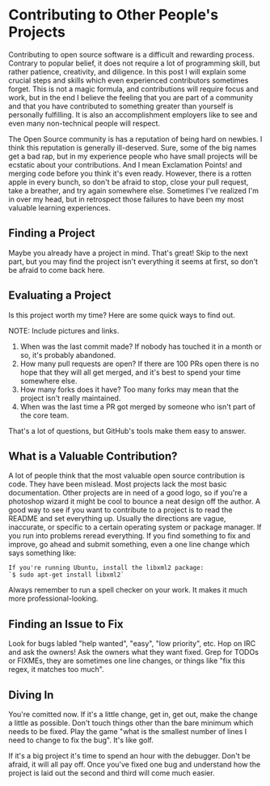Contributing to Other People's Projects
=======================================

Contributing to open source software is a difficult and rewarding process.
Contrary to popular belief, it does not require a lot of programming skill, but
rather patience, creativity, and diligence. In this post I will explain some
crucial steps and skills which even experienced contributors sometimes forget.
This is not a magic formula, and contributions will require focus and work, but
in the end I believe the feeling that you are part of a community and that you
have contributed to something greater than yourself is personally fulfilling.
It is also an accomplishment employers like to see and even many non-technical
people will respect.

The Open Source community is has a reputation of being hard on newbies. I think this
reputation is generally ill-deserved. Sure, some of the big names get a bad
rap, but in my experience people who have small projects will be ecstatic about
your contributions. And I mean Exclamation Points! and  merging code before you
think it's even ready. However, there is a rotten apple in every bunch, so don't
be afraid to stop, close your pull request, take a breather, and try again
somewhere else. Sometimes I've realized I'm in over my head, but in retrospect
those failures to have been my most valuable learning experiences.

Finding a Project
-----------------

Maybe you already have a project in mind. That's great! Skip to the next part,
but you may find the project isn't everything it seems at first, so don't be
afraid to come back here.


Evaluating a Project
--------------------

Is this project worth my time? Here are some quick ways to find out.

NOTE: Include pictures and links.

1. When was the last commit made? If nobody has touched it in a month or so, it's probably abandoned.
2. How many pull requests are open? If there are 100 PRs open there is no hope that they will all get merged, and it's best to spend your time somewhere else.
3. How many forks does it have? Too many forks may mean that the project isn't really maintained.
4. When was the last time a PR got merged by someone who isn't part of the core team.

That's a lot of questions, but GitHub's tools make them easy to answer.

What is a Valuable Contribution?
--------------------------------

A lot of people think that the most valuable open source contribution is code.
They have been mislead. Most projects lack the most basic documentation. Other
projects are in need of a good logo, so if you're a photoshop wizard it
might be cool to bounce a neat design off the author.
A good way to see if you want to contribute to a project is to read the README and set
everything up. Usually the directions are vague, inaccurate, or specific to a
certain operating system or package manager. If you run into problems reread
everything. If you find something to fix and improve, go ahead and submit something, even a one line
change which says something like:

	If you're running Ubuntu, install the libxml2 package:
	`$ sudo apt-get install libxml2`

Always remember to run a spell checker on your work. It makes it much more
professional-looking.



Finding an Issue to Fix
-----------------------
Look for bugs labled "help wanted", "easy", "low priority", etc. Hop on IRC and ask the owners! Ask the owners what they want fixed. Grep for TODOs or FIXMEs, they are sometimes one line changes, or things like "fix this regex, it matches too much".

Diving In
---------
You're comitted now. If it's a little change, get in, get out, make the change a little as possible. Don't touch things other than the bare minimum which needs to be fixed. Play the game "what is the smallest number of lines I need to change to fix the bug". It's like golf.

If it's a big project it's time to spend an hour with the debugger. Don't be afraid, it will all pay off. Once you've fixed one bug and understand how the project is laid out the second and third will come much easier.
